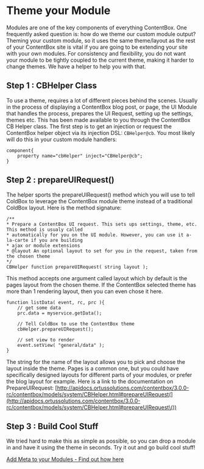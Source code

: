 # Theme your Module

Modules are one of the key components of everything ContentBox. One frequently asked question is: how do we theme our custom module output? Theming your custom module, so it uses the same theme/layout as the rest of your ContentBox site is vital if you are going to be extending your site with your own modules. For consistency and flexibility, you do not want your module to be tightly coupled to the current theme, making it harder to change themes. We have a helper to help you with that.

## Step 1 : CBHelper Class

To use a theme, requires a lot of different pieces behind the scenes. Usually in the process of displaying a ContentBox blog post, or page, the UI Module that handles the process, prepares the UI Request, setting up the settings, themes etc. This has been made available to you through the ContentBox CB Helper class. The first step is to get an injection or request the ContentBox helper object via its injection DSL: `CBHelper@cb`. You most likely will do this in your custom module handlers:

```
component{
    property name="cbHelper" inject="CBHelper@cb";
}
```

## Step 2 : prepareUIRequest()

The helper sports the prepareUIRequest() method which you will use to tell ColdBox to leverage the ContentBox module theme instead of a traditional ColdBox layout. Here is the method signature:

```
/**
* Prepare a ContentBox UI request. This sets ups settings, theme, etc. This method is usualy called
* automatically for you on the UI module. However, you can use it a-la-carte if you are building
* ajax or module extensions
* @layout An optional layout to set for you in the request, taken from the chosen theme
*/
CBHelper function prepareUIRequest( string layout );
```

This method accepts one argument called layout which by default is the pages layout from the chosen theme. If the ContentBox selected theme has more than 1 rendering layout, then you can even chose it here.

```
function listData( event, rc, prc ){
    // get some data
    prc.data = myservice.getData();

    // Tell ColdBox to use the ContentBox theme
    cbHelper.prepareUIRequest();

    // set view to render
    event.setView( "general/data" );
}
```

The string for the name of the layout allows you to pick and choose the layout inside the theme. Pages is a common one, but you could have specifically designed layouts for different parts of your modules, or prefer the blog layout for example. Here is a link to the documentation on PrepareUIRequest: [http://apidocs.ortussolutions.com/contentbox/3.0.0-rc/contentbox/models/system/CBHelper.html#prepareUIRequest(](http://apidocs.ortussolutions.com/contentbox/3.0.0-rc/contentbox/models/system/CBHelper.html#prepareUIRequest\())

## Step 3 : Build Cool Stuff

We tried hard to make this as simple as possible, so you can drop a module in and have it using the theme in seconds. Try it out and go build cool stuff!

[Add Meta to your Modules - Find out how here](adding-meta-to-your-modules.md)

